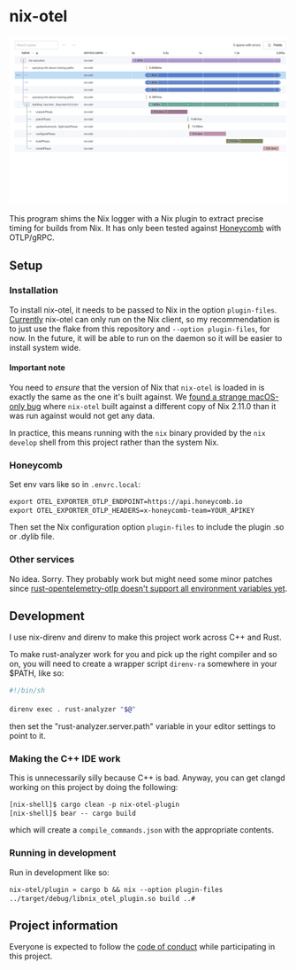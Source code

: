 # nix-otel

![Screenshot of Honeycomb from nix-otel instrumenting building itself](./demo-screenshot.png)

This program shims the Nix logger with a Nix plugin to extract precise timing
for builds from Nix. It has only been tested against [Honeycomb] with
OTLP/gRPC.

[Honeycomb]: https://honeycomb.io

## Setup

### Installation

To install nix-otel, it needs to be passed to Nix in the option `plugin-files`.
[Currently](https://github.com/lf-/nix-otel/issues/3) nix-otel can only run on
the Nix client, so my recommendation is to just use the flake from this
repository and `--option plugin-files`, for now. In the future, it will be able
to run on the daemon so it will be easier to install system wide.

#### Important note

You need to *ensure* that the version of Nix that `nix-otel` is loaded in is
exactly the same as the one it's built against. We [found a strange macOS-only
bug](https://github.com/lf-/nix-otel/pull/12) where `nix-otel` built against a
different copy of Nix 2.11.0 than it was run against would not get any data.

In practice, this means running with the `nix` binary provided by the `nix
develop` shell from this project rather than the system Nix.

### Honeycomb

Set env vars like so in `.envrc.local`:

```
export OTEL_EXPORTER_OTLP_ENDPOINT=https://api.honeycomb.io
export OTEL_EXPORTER_OTLP_HEADERS=x-honeycomb-team=YOUR_APIKEY
```

Then set the Nix configuration option `plugin-files` to include the plugin .so
or .dylib file.

### Other services

No idea. Sorry. They probably work but might need some minor patches since
[rust-opentelemetry-otlp doesn't support all environment variables
yet](https://github.com/open-telemetry/opentelemetry-rust/issues/774).

## Development

I use nix-direnv and direnv to make this project work across C++ and Rust.

To make rust-analyzer work for you and pick up the right compiler and so on,
you will need to create a wrapper script `direnv-ra` somewhere in your $PATH,
like so:

```bash
#!/bin/sh

direnv exec . rust-analyzer "$@"
```

then set the "rust-analyzer.server.path" variable in your editor settings to
point to it.

### Making the C++ IDE work

This is unnecessarily silly because C++ is bad. Anyway, you can get clangd
working on this project by doing the following:

```
[nix-shell]$ cargo clean -p nix-otel-plugin
[nix-shell]$ bear -- cargo build
```

which will create a `compile_commands.json` with the appropriate contents.

### Running in development

Run in development like so:

```
nix-otel/plugin » cargo b && nix --option plugin-files ../target/debug/libnix_otel_plugin.so build ..#
```


## Project information

Everyone is expected to follow the [code of conduct](./CODE_OF_CONDUCT.md)
while participating in this project.
